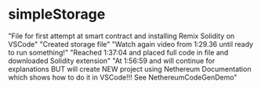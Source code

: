 # simpleStorage
"File for first attempt at smart contract and installing Remix Solidity on VSCode"
"Created storage file"
"Watch again video from 1:29.36 until ready to run something!"
"Reached 1:37:04 and placed full code in file and downloaded Solidity extension"
"At 1:56:59 and will continue for explanations BUT will create NEW project using Nethereum Documentation which shows how to do it in VSCode!!! See NethereumCodeGenDemo"